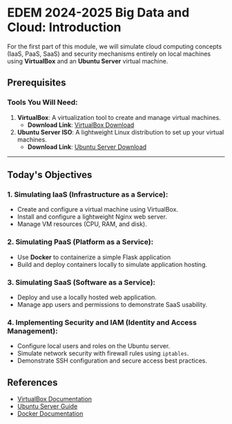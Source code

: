 # EDEM 2024-2025 Big Data and Cloud: Introduction

For the first part of this module, we will simulate cloud computing concepts (IaaS, PaaS, SaaS) and security mechanisms entirely on local machines using **VirtualBox** and an **Ubuntu Server** virtual machine.

## Prerequisites

### Tools You Will Need:
1. **VirtualBox**: A virtualization tool to create and manage virtual machines.
   - **Download Link**: [VirtualBox Download](https://www.virtualbox.org/wiki/Downloads)
2. **Ubuntu Server ISO**: A lightweight Linux distribution to set up your virtual machines.
   - **Download Link**: [Ubuntu Server Download](https://ubuntu.com/download/server)

---

## Today's Objectives

### 1. **Simulating IaaS (Infrastructure as a Service):**
   - Create and configure a virtual machine using VirtualBox.
   - Install and configure a lightweight Nginx web server.
   - Manage VM resources (CPU, RAM, and disk).

### 2. **Simulating PaaS (Platform as a Service):**
   - Use **Docker** to containerize a simple Flask application
   - Build and deploy containers locally to simulate application hosting.

### 3. **Simulating SaaS (Software as a Service):**
   - Deploy and use a locally hosted web application.
   - Manage app users and permissions to demonstrate SaaS usability.

### 4. **Implementing Security and IAM (Identity and Access Management):**
   - Configure local users and roles on the Ubuntu server.
   - Simulate network security with firewall rules using `iptables`.
   - Demonstrate SSH configuration and secure access best practices.

## References
- [VirtualBox Documentation](https://www.virtualbox.org/manual/)
- [Ubuntu Server Guide](https://ubuntu.com/server/docs)
- [Docker Documentation](https://docs.docker.com/)



